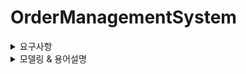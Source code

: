 # OrderManagementSystem

<details>
<summary> 요구사항 </summary>  


> ### **상품 (Product)**

- 판매자 회원만 상품을 관리(상품 등록, 삭제, 가격수정, 재고량 수정)할수 있다.
- 상품은 [판매중]/[품절]/[삭제대기]/[판매중지]의 상태값을 갖는다.
- 상품 최초 등록시 default 상태값은 [판매중] 이다.
- 상품을 등록할수 있다.
- 상품 가격을 변경할수 있다.
- 상품 가격은 0원 이상이다. (0원 상품도 등록/수정 가능)  
- 상품 가격에 음수가 올수 없다.
- 상품의 목록을 조회 할 수 있다.
- 상품을 삭제할수 있다. (= 상품 상태를 [삭제대기] 로 업데이트한다)
- [주문완료] 주문에 속해있는 상품을 삭제할 수 없다. 하지만 [판매중지]로 상품상태 변경은 가능하다.   

---

> ### **장바구니 (Cart)**

- 유저는 하나의 장바구니를 갖는다.
- 장바구니에 상품을 추가할수있다.  
- 상품재고가 0인 상품은 장바구니에 추가할수 없다.
- 장바구니를 모두 비울 수 있다.
- 장바구니의 상품을 선택적으로 삭제 할 수 있다.
- 유저는 장바구니를 한번에 비울수 있다.
- 장바구니 내 상품 목록을 조회 할 수 있다.
- 장바구니에 담겨져있는 상품의 주문 수량을 증가하거나 감소시킬수있다.
- 장바구니 등록일로 부터 일주일간 주문되지 않으면 자동 삭제된다.
- 장바구니 목록에서 전체 혹 은 일부만 주문접수할수 있다.
- 현재 최신 상품가격과 선택된 가격 총합을 보여준다.
- 다음 주문단계로 넘어갈 때마다 상품의 상태값을 체크한다.
- 삭제된 상품이 있다면 안내메세지를 띄우고 장바구니에서 해당 상품를 삭제한다.


---

> ### **주문 (Order)**

- 주문은 장바구니를 통해서만 진행된다.
- 장바구니에 등록된 1개 이상의 상품을 주문할수있다.
- 주문 형식이 올바르지 않으면 등록할 수 없다.
- 비회원, 회원 모두 주문을 등록할수 있다.
- 회원은 회원정보를 통해 배송정보를 받는다
- 비회원은 직접 배송정보를 입력받는다.
- 배송 정보 전부 필수값으로 비워 둘 수 없다.
- 결제 방식을 선택할수있다.
- 주문을 접수한다.
- 주문은 [주문대기],[결제대기],[주문확정],[주문실패]의 상태값을 갖는다.
- 재고확인전에 상품의 상태값을 체크한다. 삭제된 상품이 있다면 안내메세지를 띄우고 해당 상품를 주문리스트에서 삭제한다
- 주문 접수시 실시간으로 재고 조회요청한다.
- 주문 접수 성공한다면 장바구니에서 성공상품들을 삭제한다.
- 재고가 있다면 재고 차감요청한다.
- 재고가 없다면 [주문실패]를 알리고, 장바구니에서 재고가없는 상품을 삭제한다.
- 주문 접수 성공한다면  [결제대기] 로 주문상태를 변경한다.
- [결제대기] 주문은 15분 동안 유효하다.
- [결제대기] 15분 이후 상태 변경이 없다면 주문삭제 후 상태를 [주문실패]로 변경한다.
- 주문 상태가 [주문실패]로 업데이트 된다면 재고 복구 요청한다.
- 주문상태는 실시간으로 확인 가능하다.
- 주문번호는 회원 : 1, 비회원 : 0 으로 시작한다
- 주문번호는 회원구분값/날짜/장바구니아이디/주문카운트횟수로 구성된다.
- [결제완료]된 주문은 고유 한 결제번호를 갖는다.


---


> ### **결제 (Payment)**

- 결제 정보는 실시간으로 처리되어야한다.
- 주문정보에 기재된 결제방식으로 결제한다.
- 포인트 결제방식은 멤버 포인트에서 잔액조회요청 후 차감요청한다.
- 일반 결제시 PG사 외부api를 호출한다.
- PG사 연동 결제는 아래와 같은 절차를 따른다
    - 우리측에서 결제KEY + 금액 + 메타정보를 전송
    - PG사측에서 Transaction key 발급
    - Transaction key를 통해 결제 모듈 실행
    - 이후 callback 값에 따라 결과 처리
- 결제처리 후 결제 결과로그를 저장한다.
- 결제로그는 [결제완료],[결제실패],[환불처리],[환불실패]를 상태값으로 갖는다.
- 결제처리 성공시 주문 상태를 [주문확정]으로 업데이트 요청한다.
- 결제처리 성공시 해당 주문 레코드에 결제 번호를 업데이트 한다.
- 결제번호는 "3"+주문번호로 구성한다.
- 결제처리 성공시 해당 주문 레코드에 결제 번호를 업데이트 한다.
- 결제처리 실패시 주문 상태를 [주문실패]로 업데이트 요청한다.


---


> ### **환불 (Refund)**

- 환불 정보는 실시간으로 처리되어야한다.
- 결제방식이 포인트결제 였다면 차감된 포인트 복구를 요청한다.
- 일반 환불 요청시 PG사 외부api를 호출한다.
- PG사 연동 환불은 아래와 같은 절차를 따른다
	- 우리측에서 환불KEY + 금액 + 메타정보를 전송
    - PG사측에서 Transaction key 발급
    - Transaction key를 통해 환불 모듈 실행
    - 이후 callback 값에 따라 결과 처리
- 환불처리 성공시 주문상태를 [환불처리]로 업데이트 요청한다.
- 환불처리 성공시 결제상태를 [환불처리]로 업데이트 요청한다.
- 환불처리 성공시 환불번호와 내역을 저장한다.
- 환불번호는 "4"+주문번호로 구성한다.
- 환불처리 실패시 1:1 고객문의 안내메세지를 띄운다.  


---


> ### **재고 (Inventory)**

- 재고를 조회할수있다.
- 판매자회원만 수동으로 재고를 증가/차감 할 수 있다.
- 다른 도메인 요청으로 인한 재고 증가/차감 할 수 있다.
- 재고변화가 일어난다면 변화 내역을 기록한다.


---

> ### **회원 (Memeber)**

- 회원 등록이 가능하다
- 회원 삭제가 가능하다
- 회원은 등급을 갖는다. 최초등록시 defalut bronze등급로 설정한다.
- 회원 등급은 [bronze]/[silver]/[gold] 이다.
- 회원정보는 이름/ 배송지 주소/전화번호를 필수값으로 받는다.
- 회원은 주문이력을 조회할수 있다.


---


> ### **포인트 (Point)**

- 회원은 포인트를 갖는다.
- 회원은 포인트로 결제할수있다.
- 회원은 매 결제 등급에 따라 [bronze] : 1% /[silver] : 2% /[gold] : 3% 적립받는다


---


> ### **비회원 (non-member)**

- 비회원 주문후 결제완료시에 비회원 주문번호를 부여한다.
- 비회원 주문후 비회원 주문내역이 저장된다.
- 비회원 주문번호로 주문 내역을 조회할수 있다.

---


> ### **알림  (Notifcation)**

- 실시간 알림을 전송한다
- 각 도메인 요청으로 인한 알림을 전송한다
  
</details>


<details>
<summary> 모델링 & 용어설명 </summary>

> ### **Product (상품)**

**Attributes**:

속성        | 설명                        | 용어 설명
----------- | --------------------------- | ---------------------------------------
productId   | 상품 ID (식별자)            | 상품데이터
name        | 상품명                      | 상품을 설명하는 이름
price       | 가격 (0원 이상)             | 상품의 가격
status      | 상태                        | [판매중], [품절], [삭제대기], [판매중지]
inventory   | 재고 수량                   | 상품의 남아있는 재고 수량, inventory에서 관리된다.
sellerId    | 판매자 ID                   | 상품을 팔고 있는 판매자 회원의 ID


**Methods**:

- `register()`: 상품을 등록한다.
- `updatePrice(newPrice)`: 상품 가격을 변경한다.
- `changeStatus(newStatus)`: 상품 상태를 변경한다.
- `delete()`: 상품을 삭제(상태를 [삭제대기]로 변경)한다.
- `isDeletable()`: 상품이 [주문완료] 주문에 속해 있는지 확인한다.

---

> ### **Cart (장바구니)**

**Attributes**:

속성      | 설명                            | 추가 설명
--------- | ------------------------------- | ---------------------------------------
cartId    | 장바구니 ID                     | 장바구니 데이터
userId    | 유저 ID (회원 또는 비회원)       | 장바구니를 소유하는 유저의 아이디
items     | 장바구니에 담긴 상품 리스트     | 장바구니 내 상품 목록 (CartItem)


**Methods**:

- `createOrder(cart)`: 장바구니를 기반으로 주문을 생성한다.
- `validateOrder()`: 주문 전 상품 상태와 재고를 체크한다.
- `confirmOrder()`: 주문을 확정한다.
- `failOrder()`: 주문을 실패 처리한다 (재고 복구 요청 포함).
- `cancelOrder()`: 주문을 취소한다.

---

> ### **(주문) 도메인**

**Attributes**:

속성      | 설명                            | 용어 설명
----------- | ----------------------------- | -------------------------------------------
orderId     | 주문 ID                       | 주문 데이터
cartId      | 장바구니 ID                   | 주문을 생성할 장바구니 아이디
userId      | 유저 ID (회원 또는 비회원)     | 주문하는 유저 아이디
status      | 주문 상태                     | [주문대기], [결제대기], [주문확정], [주문실패]
totalPrice  | 총 주문 금액                  | 최종적인 주문 금액
createdAt   | 주문 생성일시                 | 주문하는 날짜
deliveryInfo| 배송 정보 (비회원의 경우 입력 필요) | 비회원용 배송 정보


**Methods**:

- `createOrder(cart)`: 장바구니를 기반으로 주문을 생성한다.
- `validateOrder()`: 주문 전 상품 상태와 재고를 체크한다.
- `confirmOrder()`: 주문을 확정한다.
- `failOrder()`: 주문을 실패 처리한다 (재고 복구 요청 포함).
- `cancelOrder()`: 주문을 취소한다.


> ### **Payment (결제)**

**Attributes**:

속성       | 설명                          | 용어 설명
---------- | ----------------------------- | -------------------------------------------
paymentId  | 결제 ID                       | 결제 데이터
orderId    | 주문 ID                       | 결제를 생성한 주문 데이터
amount     | 결제 금액                     | 최종 결제 금액
status     | 결제 상태                     | [결제완료], [결제실패], [환불처리], [환불실패]
method     | 결제 방식 (포인트 or 일반 결제) | 결제 시 사용되는 결제 방식


**Methods**:

- `processPayment()`: 결제를 처리한다 (포인트 차감, PG사 API 호출 등).
- `validatePayment()`: 결제 유효성을 체크한다.
- `logPaymentResult()`: 결제 결과를 기록한다.
- `refundPayment()`: 환불 처리를 진행한다.

---

> ### **Refund (환불)**

**Attributes**:

속성       | 설명                          | 용어 설명
---------- | ----------------------------- | -------------------------------------------
refundId   | 환불 ID                       | 환불 데이터
paymentId  | 결제 ID                       | 환불 시 사용될 결제 데이터
amount     | 환불 금액                     | 최종 환불 금액
status     | 환불 상태                     | [환불처리], [환불실패]


**Methods**:

- `processRefund()`: 환불을 처리한다 (PG사 API 호출, 포인트 복구 등).
- `logRefundResult()`: 환불 결과를 기록한다.

---

> ### **Inventory (재고)**

**Attributes**:

속성        | 설명                          | 용어 설명
----------- | ----------------------------- | -------------------------------------------
inventoryId | 재고 ID                       | 재고 데이터
productId   | 상품 ID                       | 재고를 나타내고 있는 상품의 아이디
quantity    | 재고 수량                     | 남은 재고량


**Methods**:

- `checkAvailability()`: 재고가 충분한지 확인한다.
- `increase(quantity)`: 재고를 수동 또는 자동으로 증가시킨다.
- `decrease(quantity)`: 재고를 수동 또는 자동으로 차감시킨다.
- `logInventoryChange()`: 재고 변화 내역을 기록한다.

---

> ### **Member (회원)**

**Attributes**:

속성         | 설명                          | 용어 설명
------------ | ----------------------------- | -------------------------------------------
memberId     | 회원 ID                       | 회원 데이터
name         | 이름                          | 회원명
address      | 배송지 주소                   | 회원 배송주소
phoneNumber  | 전화번호                      | 회원의 전화번호
grade        | 회원 등급                     | [bronze], [silver], [gold]
points       | 포인트 정보                   | 회원 포인트 관리 아이디

  
**Methods**:

- `register()`: 회원을 등록한다.
- `delete()`: 회원을 삭제한다.
- `upgradeGrade()`: 회원 등급을 업그레이드한다.
- `getOrderHistory()`: 주문 이력을 조회한다.

---

> ### **Point (포인트)**

**Attributes**:

속성       | 설명                          | 용어 설명
---------- | ----------------------------- | -------------------------------------------
pointId    | 포인트 ID                     | 포인트 데이터
memberId   | 회원 ID                       | 포인트를 나타내는 회원 아이디
balance    | 현재 포인트 잔액              | 남아있는 포인트 잔액


**Methods**:

- `addPoints(amount)`: 포인트를 적립한다.
- `usePoints(amount)`: 포인트를 사용한다.
- `getTransactionHistory()`: 포인트 거래 내역을 조회한다.

---

> ### **NonMember (비회원)**

**Attributes**:

속성             | 설명                          | 용어 설명
---------------- | ----------------------------- | -------------------------------------------
nonMemberId      | 비회원 ID                     | 비회원 데이터
nonMemberOrderId | 비회원 주문 아이디            | 비회원으로 주문한 주문 정보 아이디

**Methods**:

- `createOrder()`: 비회원 주문을 생성한다.
- `getOrderHistory()`: 비회원 주문 이력을 조회한다.

---

> ### **Notification (알림)**

**Attributes**:

속성          | 설명                          | 용어 설명
------------- | ----------------------------- | -------------------------------------------
notificationId | 알림 ID                      | 알림 데이터
type          | 알림 종류                     | 주문, 결제, 환불
message       | 알림 메시지                   | 알림 시 안내 메시지
status        | 알림 상태                     | [완료], [실패], [일부성공]


**Methods**:

- `sendNotification()`: 알림을 전송한다.
- `updateStatus()`: 알림 상태를 업데이트한다.

</details>


